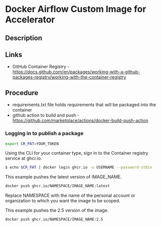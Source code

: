 # Docker Airflow Custom Image for Accelerator

## Description


## Links

* GitHub Container Registry - https://docs.github.com/en/packages/working-with-a-github-packages-registry/working-with-the-container-registry




## Procedure

* requirements.txt file holds requirements that will be packaged into the container
* github action to build and push - https://github.com/marketplace/actions/docker-build-push-action

### Logging in to publish a package

```sh
export CR_PAT=YOUR_TOKEN
```

Using the CLI for your container type, sign in to the Container registry service at ghcr.io.

```sh
$ echo $CR_PAT | docker login ghcr.io -u USERNAME --password-stdin

```

This example pushes the latest version of IMAGE_NAME.

```sh   
docker push ghcr.io/NAMESPACE/IMAGE_NAME:latest

```

Replace NAMESPACE with the name of the personal account or organization to which you want the image to be scoped.


This example pushes the 2.5 version of the image.

```sh
docker push ghcr.io/NAMESPACE/IMAGE_NAME:2.5
```